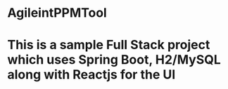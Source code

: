 # AgileintPPMTool
# This is a sample Full Stack project which uses Spring Boot, H2/MySQL along with Reactjs for the UI

